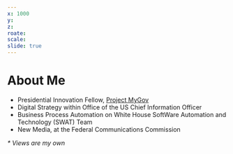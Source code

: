 ```yaml
---
x: 1000
y:
z:
roate:
scale:
slide: true
---
```


# About Me

* Presidential Innovation Fellow, [Project MyGov](http://presidential-innovation-fellows.github.com/mygov/)
* Digital Strategy within <span class="blue">Office of the US Chief Information Officer</span>
* Business Process Automation on <span class="blue">White House SoftWare Automation and Technology (SWAT) Team</span>
* New Media, at the <span class="blue">Federal Communications Commission</span>

*\* Views are my own*